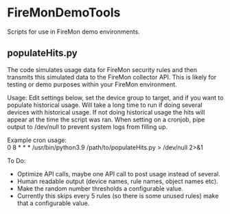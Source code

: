 # FireMonDemoTools
Scripts for use in FireMon demo environments.

## populateHits.py
The code simulates usage data for FireMon security rules and then transmits this simulated
data to the FireMon collector API. This is likely for testing or demo purposes within your
FireMon environment.

Usage: 
Edit settings below, set the device group to target, and if you want to populate historical usage. Will take a long time to run if doing several devices with historical usage.
If not doing historical usage the hits will appear at the time the script was ran.
When setting on a cronjob, pipe output to /dev/null to prevent system logs from filling up.

Example cron usage:                                                                       
0 8 * * * /usr/bin/python3.9 /path/to/populateHits.py > /dev/null 2>&1

To Do:
- Optimize API calls, maybe one API call to post usage instead of several.
- Human readable output (device names, rule names, object names etc).
- Make the random number thresholds a configurable value.
- Currently this skips every 5 rules (so there is some unused rules) make that a configurable  value.
